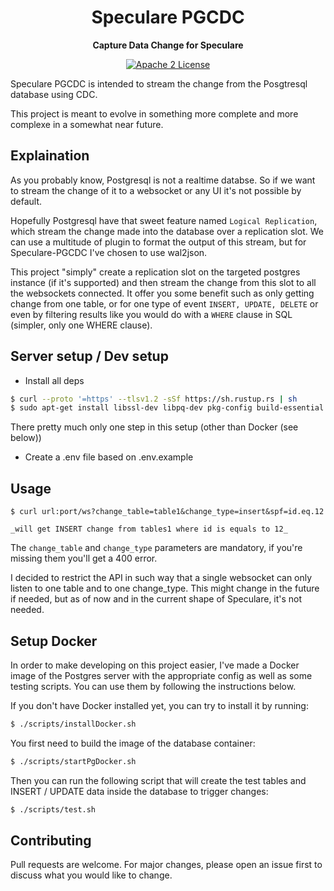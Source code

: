 <div align="center">
  <h1>Speculare PGCDC</h1>
  <p>
    <strong>Capture Data Change for Speculare</strong>
  </p>
  <p>

[![Apache 2 License](https://img.shields.io/badge/license-Apache%202-blue.svg)](LICENSE)

  </p>
</div>

Speculare PGCDC is intended to stream the change from the Posgtresql database using CDC.

This project is meant to evolve in something more complete and more complexe in a somewhat near future.


Explaination
--------------------------

As you probably know, Postgresql is not a realtime databse. So if we want to stream the change of it to a websocket or any UI it's not possible by default.

Hopefully Postgresql have that sweet feature named `Logical Replication`, which stream the change made into the database over a replication slot. We can use a multitude of plugin to format the output of this stream, but for Speculare-PGCDC I've chosen to use wal2json.

This project "simply" create a replication slot on the targeted postgres instance (if it's supported) and then stream the change from this slot to all the websockets connected. It offer you some benefit such as only getting change from one table, or for one type of event `INSERT, UPDATE, DELETE` or even by filtering results like you would do with a `WHERE` clause in SQL (simpler, only one WHERE clause).

Server setup / Dev setup
--------------------------

- Install all deps
```bash
$ curl --proto '=https' --tlsv1.2 -sSf https://sh.rustup.rs | sh
$ sudo apt-get install libssl-dev libpq-dev pkg-config build-essential
```

There pretty much only one step in this setup (other than Docker (see below))

- Create a .env file based on .env.example

Usage
--------------------------

```
$ curl url:port/ws?change_table=table1&change_type=insert&spf=id.eq.12

_will get INSERT change from tables1 where id is equals to 12_
```

The `change_table` and `change_type` parameters are mandatory, if you're missing them you'll get a 400 error.

I decided to restrict the API in such way that a single websocket can only listen to one table and to one change_type. This might change in the future if needed, but as of now and in the current shape of Speculare, it's not needed.

Setup Docker
--------------------------

In order to make developing on this project easier, I've made a Docker image of the Postgres server with the appropriate config as well as some testing scripts. You can use them by following the instructions below.

If you don't have Docker installed yet, you can try to install it by running:
```bash
$ ./scripts/installDocker.sh
```

You first need to build the image of the database container:
```bash
$ ./scripts/startPgDocker.sh
```

Then you can run the following script that will create the test tables and INSERT / UPDATE data inside the database to trigger changes:
```bash
$ ./scripts/test.sh
```

Contributing
--------------------------

Pull requests are welcome. For major changes, please open an issue first to discuss what you would like to change.